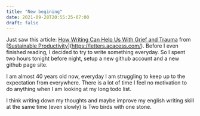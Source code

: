 ```yaml
---
title: "New begining"
date: 2021-09-28T20:55:25-07:00
draft: false
---
```


Just saw this article: [How Writing Can Help Us With Grief and Trauma](https://every.to/the-long-conversation/the-journal-is-a-mind-expanding-agent) from [[Sustainable Productivity](https://letters.acacess.com/)](https://letters.acacess.com/). Before I even finished reading, I decided to try to write something everyday. So I spent two hours tonight before night, setup a new github account and a new github page site.

I am almost 40 years old now, everyday I am struggling to keep up to the expectation from everywhere. There is a lot of time I feel no motivation to do anything when I am looking at my long todo list.

I think writing down my thoughts and maybe improve my english writing skill at the same time (even slowly) is Two birds with one stone.